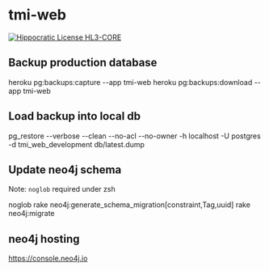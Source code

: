 # tmi-web

[![Hippocratic License HL3-CORE](https://img.shields.io/static/v1?label=Hippocratic%20License&message=HL3-CORE&labelColor=5e2751&color=bc8c3d)](https://firstdonoharm.dev/version/3/0/core.html)

## Backup production database

  heroku pg:backups:capture --app tmi-web 
  heroku pg:backups:download --app tmi-web
  
## Load backup into local db

  pg_restore --verbose --clean --no-acl --no-owner -h localhost -U postgres -d tmi_web_development db/latest.dump
  
## Update neo4j schema

Note: `noglob` required under zsh

  noglob rake neo4j:generate_schema_migration[constraint,Tag,uuid]
  rake neo4j:migrate

## neo4j hosting

  https://console.neo4j.io

